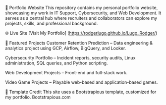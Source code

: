 💼 Portfolio Website
This repository contains my personal portfolio website, showcasing my work in IT Support, Cybersecurity, and Web Development.
It serves as a central hub where recruiters and collaborators can explore my projects, skills, and professional background.

🌐 Live Site
[Visit My Portfolio]
(https://rodgerlugo.github.io/Lugo_Rodger/)

📂 Featured Projects
Customer Retention Prediction – Data engineering & analytics project using GCP, Airflow, BigQuery, and Looker.

Cybersecurity Portfolio – Incident reports, security audits, Linux administration, SQL queries, and Python scripting.

Web Development Projects – Front-end and full-stack work.

Video Game Projects – Playable web-based and application-based games.
 

📝 Template Credit
This site uses a Bootstrapious template, customized for my portfolio.
Bootstrapious.com
